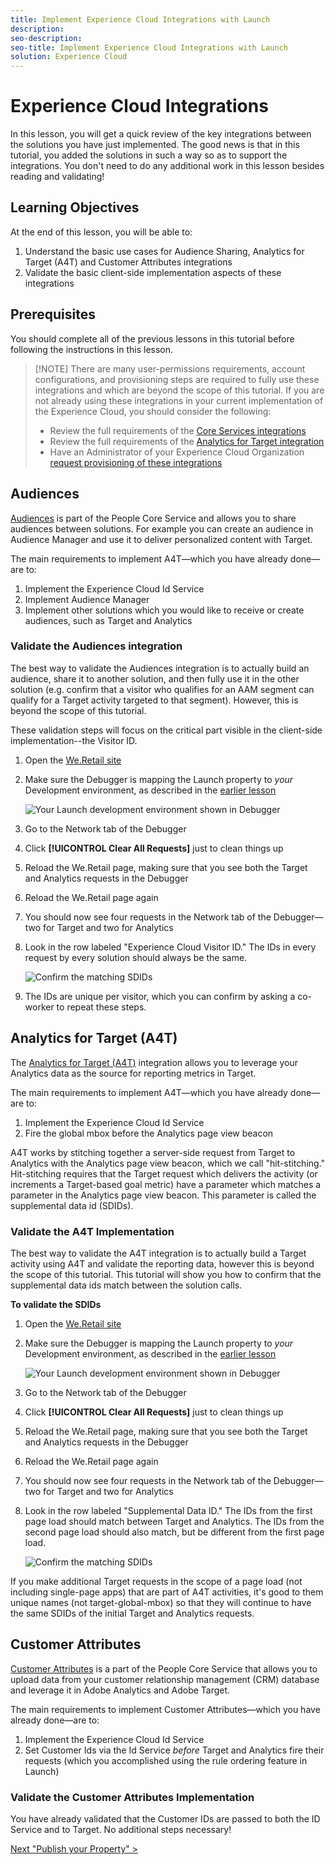 ```yaml
---
title: Implement Experience Cloud Integrations with Launch
description:
seo-description:
seo-title: Implement Experience Cloud Integrations with Launch
solution: Experience Cloud
---
```


# Experience Cloud Integrations

In this lesson, you will get a quick review of the key integrations between the solutions you have just implemented. The good news is that in this tutorial, you added the solutions in such a way so as to support the integrations. You don't need to do any additional work in this lesson besides reading and validating!

## Learning Objectives

At the end of this lesson, you will be able to:

1. Understand the basic use cases for Audience Sharing, Analytics for Target (A4T) and Customer Attributes integrations
1. Validate the basic client-side implementation aspects of these integrations

## Prerequisites

You should complete all of the previous lessons in this tutorial before following the  instructions in this lesson.

>[!NOTE] There are many user-permissions requirements, account configurations, and provisioning steps are required to fully use these integrations and which are beyond the scope of this tutorial. If you are not already using these integrations in your current implementation of the Experience Cloud, you should consider the following:
>
> * Review the full requirements of the [Core Services integrations](https://marketing.adobe.com/resources/help/en_US/mcloud/core_services.html)
> * Review the full requirements of the [Analytics for Target integration](https://marketing.adobe.com/resources/help/en_US/target/a4t/c_before_implement.html)
> * Have an Administrator of your Experience Cloud Organization [request provisioning of these integrations](http://www.adobe.com/go/audiences)

## Audiences

[Audiences](https://marketing.adobe.com/resources/help/en_US/mcloud/audience_library.html) is part of the People Core Service and allows you to share audiences between solutions. For example you can create an audience in Audience Manager and use it to deliver personalized content with Target.

The main requirements to implement A4T&mdash;which you have already done&mdash;are to:

1. Implement the Experience Cloud Id Service
1. Implement Audience Manager
1. Implement other solutions which you would like to receive or create audiences, such as Target and Analytics

### Validate the Audiences integration

The best way to validate the Audiences integration is to actually build an audience, share it to another solution, and then fully use it in the other solution (e.g. confirm that a visitor who qualifies for an AAM segment can qualify for a Target activity targeted to that segment). However, this is beyond the scope of this tutorial.

These validation steps will focus on the critical part visible in the client-side implementation--the Visitor ID.

1. Open the [We.Retail site](https://aem.enablementadobe.com/content/we-retail/us/en.html)

1. Make sure the Debugger is mapping the Launch property to *your* Development environment, as described in the [earlier lesson](launch-switch-environments.md)

   ![Your Launch development environment shown in Debugger](../assets/images/switchEnvironments-debuggerOnWeRetail.png)

1. Go to the Network tab of the Debugger

1. Click **[!UICONTROL Clear All Requests]** just to clean things up

1. Reload the We.Retail page, making sure that you see both the Target and Analytics requests in the Debugger

1. Reload the We.Retail page again
  
1. You should now see four requests in the Network tab of the Debugger&mdash;two for Target and two for Analytics

1. Look in the row labeled "Experience Cloud Visitor ID." The IDs in every request by every solution should always be the same.

   ![Confirm the matching SDIDs](../assets/images/integrations-matchingECIDs.png)

1. The IDs are unique per visitor, which you can confirm by asking a co-worker to repeat these steps.

## Analytics for Target (A4T)

The [Analytics for Target (A4T)](https://marketing.adobe.com/resources/help/en_US/target/a4t/a4t.html) integration allows you to leverage your Analytics data as the source for reporting metrics in Target.  

The main requirements to implement A4T&mdash;which you have already done&mdash;are to:

1. Implement the Experience Cloud Id Service
1. Fire the global mbox before the Analytics page view beacon

A4T works by stitching together a server-side request from Target to Analytics with the Analytics page view beacon, which we call "hit-stitching."  Hit-stitching requires that the Target request which delivers the activity (or increments a Target-based goal metric) have a parameter which matches a parameter in the Analytics page view beacon. This parameter is called the supplemental data id (SDIDs).

### Validate the A4T Implementation

The best way to validate the A4T integration is to actually build a Target activity using A4T and validate the reporting data, however this is beyond the scope of this tutorial. This tutorial will show you how to confirm that the supplemental data ids match between the solution calls.

**To validate the SDIDs**

1. Open the [We.Retail site](https://aem.enablementadobe.com/content/we-retail/us/en.html)

1. Make sure the Debugger is mapping the Launch property to *your* Development environment, as described in the [earlier lesson](launch-switch-environments.md)

   ![Your Launch development environment shown in Debugger](../assets/images/switchEnvironments-debuggerOnWeRetail.png)

1. Go to the Network tab of the Debugger

1. Click **[!UICONTROL Clear All Requests]** just to clean things up

1. Reload the We.Retail page, making sure that you see both the Target and Analytics requests in the Debugger

1. Reload the We.Retail page again
  
1. You should now see four requests in the Network tab of the Debugger&mdash;two for Target and two for Analytics

1. Look in the row labeled "Supplemental Data ID." The IDs from the first page load should match between Target and Analytics. The IDs from the second page load should also match, but be different from the first page load.

   ![Confirm the matching SDIDs](../assets/images/integrations-matchingSDIDs.png)

If you make additional Target requests in the scope of a page load (not including single-page apps) that are part of A4T activities, it's good to them unique names (not target-global-mbox) so that they will continue to have the same SDIDs of the initial Target and Analytics requests.

## Customer Attributes

[Customer Attributes](https://marketing.adobe.com/resources/help/en_US/mcloud/attributes.html) is a part of the People Core Service that allows you to upload data from your customer relationship management (CRM) database and leverage it in Adobe Analytics and Adobe Target.

The main requirements to implement Customer Attributes&mdash;which you have already done&mdash;are to:

1. Implement the Experience Cloud Id Service
1. Set Customer Ids via the Id Service *before* Target and Analytics fire their requests (which you accomplished using the rule ordering feature in Launch)

### Validate the Customer Attributes Implementation

You have already validated that the Customer IDs are passed to both the ID Service and to Target. No additional steps necessary!

[Next "Publish your Property" >](publish.md)
